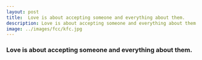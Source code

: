 ```yaml
---
layout: post
title:  Love is about accepting someone and everything about them.
description: Love is about accepting someone and everything about them.
image: ../images/fcc/kfc.jpg
---
```

### Love is about accepting someone and everything about them.
